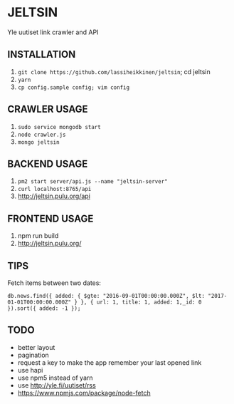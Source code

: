 # JELTSIN

Yle uutiset link crawler and API

## INSTALLATION

1. `git clone https://github.com/lassiheikkinen/jeltsin`; cd jeltsin
1. `yarn`
1. `cp config.sample config; vim config`

## CRAWLER USAGE

1. `sudo service mongodb start`
1. `node crawler.js`
1. `mongo jeltsin`

## BACKEND USAGE

1. `pm2 start server/api.js --name "jeltsin-server"`
1. `curl localhost:8765/api`
1. <http://jeltsin.pulu.org/api>

## FRONTEND USAGE

1. npm run build
1. <http://jeltsin.pulu.org/>

## TIPS

Fetch items between two dates:

````
db.news.find({ added: { $gte: "2016-09-01T00:00:00.000Z", $lt: "2017-01-01T00:00:00.000Z" } }, { url: 1, title: 1, added: 1,_id: 0 }).sort({ added: -1 });
````

## TODO

* better layout
* pagination
* request a key to make the app remember your last opened link
* use hapi
* use npm5 instead of yarn
* use <http://yle.fi/uutiset/rss>
* <https://www.npmjs.com/package/node-fetch>

